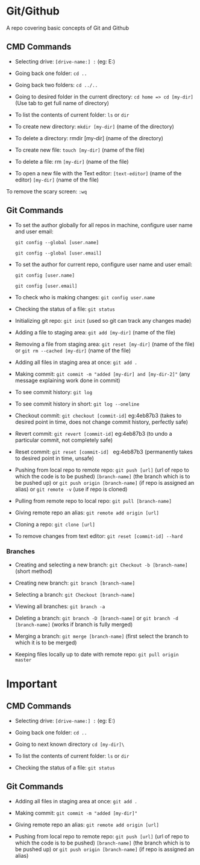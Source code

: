 # Git/Github

A repo covering basic concepts of Git and Github

## CMD Commands

- Selecting drive: `[drive-name:] :` (eg: E:)

- Going back one folder: `cd ..`

- Going back two folders: `cd ../..`

- Going to desired folder in the current directory: `cd home => cd [my-dir]` (Use tab to get full name of directory)

- To list the contents of current folder: `ls` or `dir`

- To create new directory: `mkdir [my-dir]` (name of the directory)

- To delete a directory: rmdir [my-dir] (name of the directory)


- To create new file: `touch [my-dir]` (name of the file)

- To delete a file: rm `[my-dir]` (name of the file)

- To open a new file with the Text editor: `[text-editor]` (name of the editor) `[my-dir]` (name of the file)

To remove the scary screen: `:wq`

## Git Commands

- To set the author globally for all repos in machine, configure user name and user email:

  `git config --global [user.name]`

  `git config --global [user.email]`

- To set the author for current repo, configure user name and user email:

  `git config [user.name]`

  `git config [user.email]`

- To check who is making changes: `git config user.name`

- Checking the status of a file:
`git status`

- Initializing git repo: `git init` (used so git can track any changes made)

- Adding a file to staging area: `git add [my-dir]` (name of the file)

- Removing a file from staging area: `git reset [my-dir]` (name of the file) or `git rm --cached [my-dir]` (name of the file)

- Adding all files in staging area at once: `git add .`

- Making commit: `git commit -m "added [my-dir] and
[my-dir-2]"` (any message explaining work done in commit)

- To see commit history: `git log`

- To see commit history in short: `git log --oneline`

- Checkout commit: `git checkout [commit-id]` eg:4eb87b3 (takes to desired point in time, does not change commit history, perfectly safe)

- Revert commit: `git revert [commit-id]`
eg:4eb87b3 (to undo a particular commit, not completely safe)

- Reset commit: `git reset [commit-id] ` eg:4eb87b3 (permanently takes to desired point in time, unsafe)

- Pushing from local repo to remote repo: `git push [url]` (url of repo to which the code is to be pushed) `[branch-name]` (the branch which is to be pushed up) or `git push origin [branch-name]` (if repo is assigned an alias) or `git remote -v` (use if repo is cloned)

- Pulling from remote repo to local repo: `git pull [branch-name]`

- Giving remote repo an alias: `git remote add origin [url]`

- Cloning a repo: `git clone [url]`

- To remove changes from text editor: `git reset [commit-id] --hard`

### Branches


- Creating and selecting a new branch: `git Checkout -b [branch-name]` (short method)

- Creating new branch: `git branch [branch-name]`

- Selecting a branch: `git Checkout [branch-name]`

- Viewing all branches: `git branch -a`

- Deleting a branch: `git branch -D [branch-name]` or `git branch -d [branch-name]` (works if branch is fully merged)

- Merging a branch: `git merge [branch-name]` (first select the branch to which it is to be merged)

- Keeping files locally up to date with remote repo: `git pull origin master`



# Important

## CMD Commands

- Selecting drive: `[drive-name:] :` (eg: E:)

- Going back one folder: `cd ..`

- Going to next known directory `cd [my-dir]\`

- To list the contents of current folder: `ls` or `dir`

- Checking the status of a file:
`git status`


## Git Commands

- Adding all files in staging area at once: `git add .`

- Making commit: `git commit -m "added [my-dir]"`

- Giving remote repo an alias: `git remote add origin [url]`

- Pushing from local repo to remote repo: `git push [url]` (url of repo to which the code is to be pushed) `[branch-name]` (the branch which is to be pushed up) or `git push origin [branch-name]` (if repo is assigned an alias)
